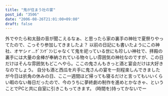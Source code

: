 ```yaml
---
title: "鬼が住まう社の宴"
post_id: "3506"
date: "2006-08-26T21:01:00+09:00"
draft: false
---
```



外でやたら和太鼓の音が聞こえるなぁ、と思ったら家の裏手の神社で夏祭りやってたので、こっそり参加してきましたよ？ 以前の日記にも書いたようにこの神社、オヤシｒ…ｹﾞﾌﾝｹﾞﾌﾝじゃなくて鬼を祀っている世にも珍しい神社で、拝殿の裏手には大量の金棒が奉納されている物々しい雰囲気の神社なのですが、この日だけはそんな雰囲気もどこへやら。ここの鬼さんもきっと酒と宴会だけは大好きなのでしょう。  自分も酒と西瓜を片手に鬼さんの宴を一刻程楽しんできましたが今日は折角の休みの日、ここ一週間ほど帰っても寝るだけと言ってもいいくらい暇のない毎日だったので、今のうちに夢終劇の制作を進めとかなきゃ、ということでPCと共に自室に引きこもってきます。 (時間を)持ってかないでー
